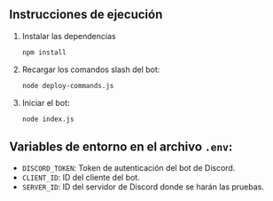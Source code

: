 ## Instrucciones de ejecución

1. Instalar las dependencias

    ```bash
    npm install
    ```

2. Recargar los comandos slash del bot:

    ```bash
    node deploy-commands.js
    ```

3. Iniciar el bot:

    ```bash
    node index.js
    ```

## Variables de entorno en el archivo `.env`:

- `DISCORD_TOKEN`: Token de autenticación del bot de Discord.
- `CLIENT_ID`: ID del cliente del bot.
- `SERVER_ID`: ID del servidor de Discord donde se harán las pruebas.

